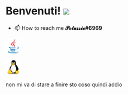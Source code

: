 
# Benvenuti! <img src="https://raw.githubusercontent.com/MartinHeinz/MartinHeinz/master/wave.gif" width="30px">


- 📫 How to reach me **𝓟𝓸𝓽𝓪𝓼𝓼𝓲𝓸#6969**


<p align="left"> <img src="https://github.com/devicons/devicon/blob/master/icons/java/java-original.svg" alt="  Java Developer" width="40" height="40"/></p><p><img align="left" /></p><img src="https://github.com/devicons/devicon/blob/master/icons/linux/linux-original.svg" alt="  Java Developer" width="40" height="40"/></p><p><img align="left" /></p>


non mi va di stare a finire sto coso quindi addio 
